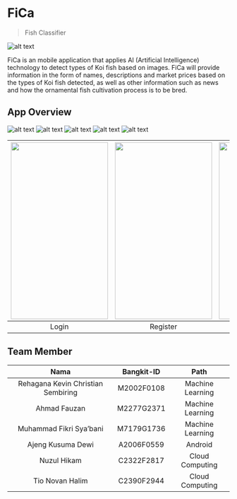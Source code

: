 # FiCa
> Fish Classifier

![alt text](https://raw.githubusercontent.com/nuzulh/FiCa/master/MOBILE%20DEVELOPMENT/documentation%20assets/logo.png)

FiCa is an mobile application that applies AI (Artificial Intelligence) technology to detect types of Koi fish based on images. FiCa will provide information in the form of names, descriptions and market prices based on the types of Koi fish detected, as well as other information such as news and how the ornamental fish cultivation process is to be bred.

## App Overview
![alt text](https://raw.githubusercontent.com/nuzulh/FiCa/master/MOBILE%20DEVELOPMENT/documentation%20assets/login.png)
![alt text](https://raw.githubusercontent.com/nuzulh/FiCa/master/MOBILE%20DEVELOPMENT/documentation%20assets/register.png)
![alt text](https://raw.githubusercontent.com/nuzulh/FiCa/master/MOBILE%20DEVELOPMENT/documentation%20assets/predict.jpeg)
![alt text](https://raw.githubusercontent.com/nuzulh/FiCa/master/MOBILE%20DEVELOPMENT/documentation%20assets/news.jpeg)
![alt text](https://raw.githubusercontent.com/nuzulh/FiCa/master/MOBILE%20DEVELOPMENT/documentation%20assets/account.jpeg)

|<img src=MOBILE%20DEVELOPMENT/documentation%20assets/login.png align="center" height="400" width="220" ></a> |<img src=MOBILE%20DEVELOPMENT/documentation%20assets/register.png  align="center" height="400" width="220" ></a>|<img src=MOBILE%20DEVELOPMENT/documentation%20assets/predict.jpeg  align="center" height="400" width="200" ></a>|
|:-----------:|:--------:|:--------:|
| Login | Register | Prediction |

## Team Member
|                Nama                  |  Bangkit-ID   |       Path       |
|:------------------------------------:|:-------------:|:----------------:|
|  Rehagana Kevin Christian Sembiring  |  M2002F0108   | Machine Learning |
|            Ahmad Fauzan              |  M2277G2371   | Machine Learning |
|       Muhammad Fikri Sya’bani        |  M7179G1736   | Machine Learning |
|          Ajeng Kusuma Dewi           |  A2006F0559   |      Android     |
|             Nuzul Hikam              |  C2322F2817   | Cloud Computing  |
|           Tio Novan Halim            |  C2390F2944   | Cloud Computing  |
